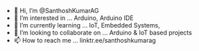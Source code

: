 - 👋 Hi, I’m @SanthoshKumarAG
- 👀 I’m interested in ... Arduino, Arduino IDE
- 🌱 I’m currently learning ... IoT, Embedded Systems,
- 💞️ I’m looking to collaborate on ... Arduino & IoT based projects
- 📫 How to reach me ... linktr.ee/santhoshkumarag

<!---
SanthoshKumarAG/SanthoshKumarAG is a ✨ special ✨ repository because its `README.md` (this file) appears on your GitHub profile.
You can click the Preview link to take a look at your changes.
--->
